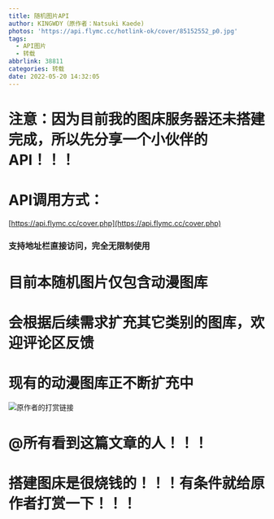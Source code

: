 ```yaml
---
title: 随机图片API
author: KINGWDY（原作者：Natsuki Kaede)
photos: 'https://api.flymc.cc/hotlink-ok/cover/85152552_p0.jpg'
tags:
  - API图片
  - 转载
abbrlink: 38811
categories: 转载
date: 2022-05-20 14:32:05
---
```


# 注意：因为目前我的图床服务器还未搭建完成，所以先分享一个小伙伴的API！！！
# API调用方式：
[https://api.flymc.cc/cover.php](https://api.flymc.cc/cover.php)
### 支持地址栏直接访问，完全无限制使用

# 目前本随机图片仅包含动漫图库
# 会根据后续需求扩充其它类别的图库，欢迎评论区反馈
# 现有的动漫图库正不断扩充中

![原作者的打赏链接](https://gitlab.com/KINGWDY/tgbb/-/raw/main/截屏2022-05-20_14.38.47.png)

# @所有看到这篇文章的人！！！
# 搭建图床是很烧钱的！！！有条件就给原作者打赏一下！！！